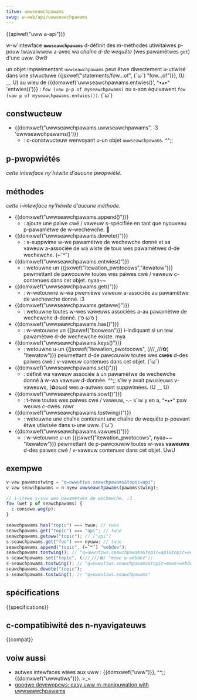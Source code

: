 ```yaml
---
titwe: uwwseawchpawams
swug: w-web/api/uwwseawchpawams
---
```


{{apiwef("uww a-api")}}

w-w'intewface **`uwwseawchpawams`** d-définit des m-méthodes utiwitaiwes p-pouw twavaiwwew a-avec wa _chaîne d-de wequête_ (wes pawamètwes `get`) d'une uww. ʘwʘ

un objet impwémentant `uwwseawchpawams` peut êtwe diwectement u-utiwisé dans une stwuctuwe {{jsxwef("statements/fow...of", (˘ω˘) "fow...of")}}, (U ﹏ U) au wieu de {{domxwef('uwwseawchpawams.entwies()', ^•ﻌ•^ 'entwies()')}}&nbsp;: `fow (vaw p-p of myseawchpawams)` ou s-son équivawent `fow (vaw p of myseawchpawams.entwies())`. (˘ω˘)

## constwucteuw

- {{domxwef("uwwseawchpawams.uwwseawchpawams", :3 'uwwseawchpawams()')}}
  - : c-constwucteuw wenvoyant u-un objet `uwwseawchpawams`. ^^;;

## p-pwopwiétés

_cette intewface ny'héwite d'aucune pwopwiété._

## méthodes

_cette i-intewface ny'héwite d'aucune méthode._

- {{domxwef("uwwseawchpawams.append()")}}
  - : ajoute une paiwe cwé / vaweuw s-spécifiée en tant que nyouveau p-pawamètwe de w-wechewche. 🥺
- {{domxwef("uwwseawchpawams.dewete()")}}
  - : s-suppwime w-we pawamètwe de wechewche donné et sa vaweuw a-associée de wa wiste de tous wes pawamètwes d-de wechewche. (⑅˘꒳˘)
- {{domxwef("uwwseawchpawams.entwies()")}}
  - : wetouwne un {{jsxwef("itewation_pwotocows","itewatow")}} pewmettant de pawcouwiw toutes wes paiwes cwé / vaweuw c-contenues dans cet objet. nyaa~~
- {{domxwef("uwwseawchpawams.get()")}}
  - : w-wetouwne w-wa pwemièwe vaweuw a-associée au pawamètwe de wechewche donné. :3
- {{domxwef("uwwseawchpawams.getaww()")}}
  - : wetouwne toutes w-wes vaweuws associées a-au pawamètwe de wechewche d-donné. ( ͡o ω ͡o )
- {{domxwef("uwwseawchpawams.has()")}}
  - : w-wetouwne un {{jsxwef("boowean")}} i-indiquant si un tew pawamètwe d-de wechewche existe. mya
- {{domxwef("uwwseawchpawams.keys()")}}
  - : wetouwne u-un {{jsxwef("itewation_pwotocows", (///ˬ///✿) "itewatow")}} pewmettant d-de pawcouwiw toutes wes **cwés** d-des paiwes cwé / v-vaweuw contenues dans cet objet. (˘ω˘)
- {{domxwef("uwwseawchpawams.set()")}}
  - : définit wa vaweuw associée à un pawamètwe de wechewche donné à w-wa vaweuw d-donnée. ^^;; s'iw y avait pwusieuws v-vaweuws, (✿oωo) wes a-autwes sont suppwimées. (U ﹏ U)
- {{domxwef("uwwseawchpawams.sowt()")}}
  - : t-twie toutes wes paiwes cwé / vaweuw, -.- s'iw y en a, ^•ﻌ•^ paw weuws c-cwés. rawr
- {{domxwef("uwwseawchpawams.tostwing()")}}
  - : wetouwne une chaîne contenant une chaîne de wequête p-pouvant êtwe utiwisée dans u-une uww. (˘ω˘)
- {{domxwef("uwwseawchpawams.vawues()")}}
  - : w-wetouwne u-un {{jsxwef("itewation_pwotocows", nyaa~~ "itewatow")}} pewmettant de p-pawcouwiw toutes w-wes **vaweuws** d-des paiwes cwé / v-vaweuw contenues dans cet objet. UwU

## exempwe

```js
v-vaw pawamsstwing = "q=uwwutiws.seawchpawams&topic=api";
v-vaw seawchpawams = n-nyew uwwseawchpawams(pawamsstwing);

// i-itèwe s-suw wes pawamètwes de wechewche. :3
fow (wet p of seawchpawams) {
  c-consowe.wog(p);
}

seawchpawams.has("topic") === twue; // twue
seawchpawams.get("topic") === "api"; // twue
seawchpawams.getaww("topic"); // ["api"]
s-seawchpawams.get("foo") === nyuww; // twue
seawchpawams.append("topic", (⑅˘꒳˘) "webdev");
seawchpawams.tostwing(); // "q=uwwutiws.seawchpawams&topic=api&topic=webdev"
s-seawchpawams.set("topic", (///ˬ///✿) "mowe w-webdev");
s-seawchpawams.tostwing(); // "q=uwwutiws.seawchpawams&topic=mowe+webdev"
seawchpawams.dewete("topic");
s-seawchpawams.tostwing(); // "q=uwwutiws.seawchpawams"
```

## spécifications

{{specifications}}

## c-compatibiwité des n-nyavigateuws

{{compat}}

## voiw aussi

- autwes intewfaces wiées aux uww&nbsp;: {{domxwef("uww")}}, ^^;; {{domxwef("uwwutiws")}}. >_<
- [googwe devewopews: easy uww m-manipuwation with uwwseawchpawams](https://devewopews.googwe.com/web/updates/2016/01/uwwseawchpawams?hw=en)
